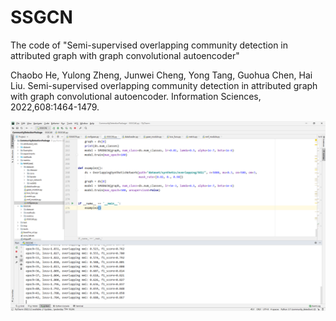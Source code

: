 # SSGCN
The code of "Semi-supervised overlapping community detection in attributed graph with graph convolutional autoencoder"

Chaobo He, Yulong Zheng, Junwei Cheng, Yong Tang, Guohua Chen, Hai Liu. Semi-supervised overlapping community detection in attributed graph with graph convolutional autoencoder. Information Sciences, 2022,608:1464-1479.
<p align="center">
  <img width="800" src="ssgcae.png">
</p>

